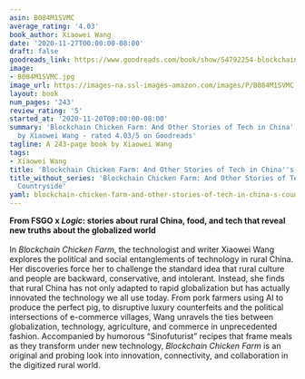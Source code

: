 ```yaml
---
asin: B084M1SVMC
average_rating: '4.03'
book_author: Xiaowei Wang
date: '2020-11-27T00:00:00-08:00'
draft: false
goodreads_link: https://www.goodreads.com/book/show/54792254-blockchain-chicken-farm
image:
- B084M1SVMC.jpg
image_url: https://images-na.ssl-images-amazon.com/images/P/B084M1SVMC.01._SCLZZZZZZZ.jpg
layout: book
num_pages: '243'
review_rating: '5'
started_at: '2020-11-20T00:00:00-08:00'
summary: 'Blockchain Chicken Farm: And Other Stories of Tech in China''s Countryside
  by Xiaowei Wang - rated 4.03/5 on Goodreads'
tagline: A 243-page book by Xiaowei Wang
tags:
- Xiaowei Wang
title: 'Blockchain Chicken Farm: And Other Stories of Tech in China''s Countryside'
title_without_series: 'Blockchain Chicken Farm: And Other Stories of Tech in China''s
  Countryside'
yaml: blockchain-chicken-farm-and-other-stories-of-tech-in-china-s-countryside
---
```


<b>From FSGO x <i>Logic</i>: stories about rural China, food, and tech that reveal new truths about the globalized world</b><br /><b></b><br /><b></b>In <i>Blockchain Chicken Farm</i>, the technologist and writer Xiaowei Wang explores the political and social entanglements of technology in rural China. Her discoveries force her to challenge the standard idea that rural culture and people are backward, conservative, and intolerant. Instead, she finds that rural China has not only adapted to rapid globalization but has actually innovated the technology we all use today. From pork farmers using AI to produce the perfect pig, to disruptive luxury counterfeits and the political intersections of e-commerce villages, Wang unravels the ties between globalization, technology, agriculture, and commerce in unprecedented fashion. Accompanied by humorous “Sinofuturist” recipes that frame meals as they transform under new technology, <i>Blockchain Chicken Farm</i> is an original and probing look into innovation, connectivity, and collaboration in the digitized rural world.
